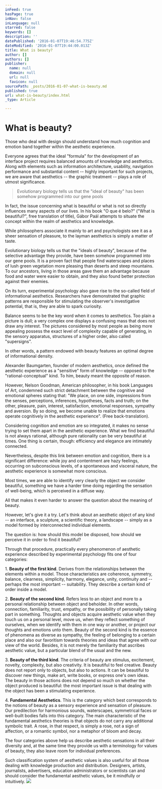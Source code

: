 ```yaml
---
inFeed: true
hasPage: true
inNav: false
inLanguage: null
starred: false
keywords: []
description: ''
datePublished: '2016-01-07T19:46:54.775Z'
dateModified: '2016-01-07T19:44:00.013Z'
title: What is beauty?
author: []
authors: []
publisher:
  name: null
  domain: null
  url: null
  favicon: null
sourcePath: _posts/2016-01-07-what-is-beauty.md
published: true
url: what-is-beauty/index.html
_type: Article

---
```

# What is beauty?

Those who deal with design should understand how much cognition and emotion band together within the aesthetic experience. 

Everyone agrees that the ideal "formula" for the development of an interface project requires balanced amounts of knowledge and aesthetics. Along with elements such as information architecture, usability, navigation performance and substantial content -- highly important for such projects, we are aware that aesthetics -- the graphic treatment -- plays a role of utmost significance.

> Evolutionary biology tells us that the "ideal of beauty" has been somehow programmed into our gene pools 

In fact, the issue concerning what is beautiful or what is not so directly influences many aspects of our lives. In his book "O que é belo?" ("What is beautiful?", free translation of title), Gábor Paál attempts to situate the concept within the realm of aesthetics and knowledge. 

While philosophers associate it mainly to art and psychologists see it as a sheer sensation of pleasure, to the layman aesthetics is simply a matter of taste.

Evolutionary biology tells us that the "ideals of beauty", because of the selective advantage they provide, have been somehow programmed into our gene pools. It is a proven fact that people find waterscapes and places of lush green vegetation more pleasing than deserts and steep mountains. To our ancestors, living in those areas gave them an advantage because food and water were easier to obtain, and they also found better protection against their enemies. 

On its turn, experimental psychology also gave rise to the so-called field of informational aesthetics. Researchers have demonstrated that graphic patterns are responsible for stimulating the observer's investigative potential, that is, they are able to spark curiosity. 

Balance seems to be the key word when it comes to aesthetics. Too plain a picture is dull; a very complex one displays a confusing mass that does not draw any interest. The pictures considered by most people as being more appealing possess the exact level of complexity capable of generating, in the sensory apparatus, structures of a higher order, also called "supersigns". 

In other words, a pattern endowed with beauty features an optimal degree of informational density. 

Alexander Baumgarten, founder of modern aesthetics, once defined the aesthetic experience as a "sensitive" form of knowledge -- opposed to the "rational-conceptual" kind. To him, beauty meant the opposite of reason.

However, Nelson Goodman, American philosopher, in his book Languages of Art, condemned such strict detachment between the cognitive and emotional spheres stating that: "We place, on one side, impressions from the senses, perceptions, inferences, hypotheses, facts and truth; on the other, pleasure, pain, interest, satisfaction, emotional responses, sympathy and aversion. By so doing, we become unable to realize that emotions operate cognitively in the aesthetic experience". (Free back-translation). 

Considering cognition and emotion are so integrated, it makes no sense trying to set them apart in the aesthetic experience. What we find beautiful is not always rational, although pure rationality can be very beautiful at times. One thing is certain, though: efficiency and elegance are intimately connected. 

Nevertheless, despite this link between emotion and cognition, there is a significant difference: while joy and contentment are hazy feelings, occurring on subconscious levels, of a spontaneous and visceral nature, the aesthetic experience is somewhat more conscious. 

Most times, we are able to identify very clearly the object we consider beautiful, something we have a harder time doing regarding the sensation of well-being, which is perceived in a diffuse way. 

All that makes it even harder to answer the question about the meaning of beauty. 

However, let's give it a try. Let's think about an aesthetic object of any kind -- an interface, a sculpture, a scientific theory, a landscape -- simply as a model formed by interconnected individual elements. 

The question is: how should this model be disposed, how should we perceive it in order to find it beautiful? 

Through that procedure, practically every phenomenon of aesthetic experience described by experimental psychology fits one of four categories: 

1\. **Beauty of the first kind**. Derives from the relationships between the elements within a model. Those characteristics are coherence, symmetry, balance, clearness, simplicity, harmony, elegance, unity, continuity and -- perhaps the most important -- suitability. They describe a certain kind of order inside a model. 

2\. **Beauty of the second kind**. Refers less to an object and more to a personal relationship between object and beholder. In other words, connection, familiarity, trust, empathy, or the possibility of personally taking part in something. Thoughts and objects acquire aesthetic value when they touch us on a personal level, move us, when they reflect something of ourselves, when we identify with them in one way or another, or project our thoughts and emotions unto them.
Beauty of the second kind is the essence of phenomena as diverse as sympathy, the feeling of belonging to a certain place and also our favoritism towards theories and ideas that agree with our view of the world. Besides, it is not merely the familiarity that ascribes aesthetic value, but a particular blend of the usual and the new. 

3\. **Beauty of the third kind**. The criteria of beauty are stimulus, excitement, novelty, complexity, but also creativity. It is beautiful to feel creative. Beauty does not report only to objects, but also to actions. It can be beautiful to discover new things, make art, write books, or express one's own ideas. The beauty in those actions does not depend so much on whether the object produced is beautiful: the most important issue is that dealing with the object has been a stimulating experience. 

4\. **Fundamental Aesthetics**. This is the category which best corresponds to the notions of beauty as a sensory experience and sensation of pleasure. Our predilection for harmonious sounds, waterscapes, symmetrical faces or well-built bodies falls into this category. The main characteristic of the fundamental aesthetics theories is that objects do not carry any additional symbolic trait. A rose, in that respect, is simply a rose, not a sign of affection, or a romantic symbol, nor a metaphor of bloom and decay. 

The four categories above help us describe aesthetic sensations in all their diversity and, at the same time they provide us with a terminology for values of beauty, they also leave room for individual preferences. 

Such classification system of aesthetic values is also useful for all those dealing with knowledge production and distribution. Designers, artists, journalists, advertisers, education administrators or scientists can and should consider the fundamental aesthetic values, be it mindfully or intuitively.
![](https://the-grid-user-content.s3-us-west-2.amazonaws.com/67e922db-b6c7-4a78-8b56-66d39464cc24.JPG)